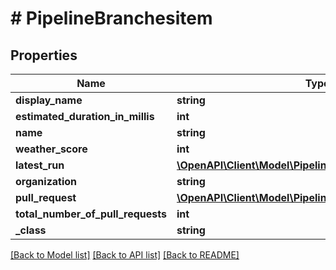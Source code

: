 # # PipelineBranchesitem

## Properties

Name | Type | Description | Notes
------------ | ------------- | ------------- | -------------
**display_name** | **string** |  | [optional]
**estimated_duration_in_millis** | **int** |  | [optional]
**name** | **string** |  | [optional]
**weather_score** | **int** |  | [optional]
**latest_run** | [**\OpenAPI\Client\Model\PipelineBranchesitemlatestRun**](PipelineBranchesitemlatestRun.md) |  | [optional]
**organization** | **string** |  | [optional]
**pull_request** | [**\OpenAPI\Client\Model\PipelineBranchesitempullRequest**](PipelineBranchesitempullRequest.md) |  | [optional]
**total_number_of_pull_requests** | **int** |  | [optional]
**_class** | **string** |  | [optional]

[[Back to Model list]](../../README.md#models) [[Back to API list]](../../README.md#endpoints) [[Back to README]](../../README.md)
